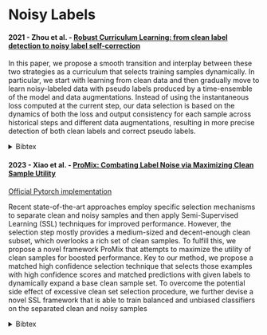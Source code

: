 # Noisy Labels

#### 2021 - Zhou et al. - [Robust Curriculum Learning: from clean label detection to noisy label self-correction](https://openreview.net/forum?id=lmTWnm3coJJ)

In this paper, we propose a smooth transition and interplay between these two strategies as a curriculum that selects training samples dynamically. In particular, we start with learning from clean data and then gradually move to learn noisy-labeled data with pseudo labels produced by a time-ensemble of the model and data augmentations. Instead of using the instantaneous loss computed at the current step, our data selection is based on the dynamics of both the loss and output consistency for each sample across historical steps and different data augmentations, resulting in more precise detection of both clean labels and correct pseudo labels. 

<details>
<summary>Bibtex</summary>
  
```
@inproceedings{ZhouRobust2021,
title={Robust Curriculum Learning: from clean label detection to noisy label self-correction},
author={Tianyi Zhou and Shengjie Wang and Jeff Bilmes},
booktitle={International Conference on Learning Representations},
year={2021},
url={https://openreview.net/forum?id=lmTWnm3coJJ}
}
```
  
</details>

#### 2023 - Xiao et al. - [ProMix: Combating Label Noise via Maximizing Clean Sample Utility](https://arxiv.org/abs/2207.10276v4)

[Official Pytorch implementation](https://github.com/justherozen/promix)

Recent state-of-the-art approaches employ specific selection mechanisms to separate clean and noisy samples and then apply Semi-Supervised Learning (SSL) techniques for improved performance. However, the selection step mostly provides a medium-sized and decent-enough clean subset, which overlooks a rich set of clean samples. To fulfill this, we propose a novel framework ProMix that attempts to maximize the utility of clean samples for boosted performance. Key to our method, we propose a matched high confidence selection technique that selects those examples with high confidence scores and matched predictions with given labels to dynamically expand a base clean sample set. To overcome the potential side effect of excessive clean set selection procedure, we further devise a novel SSL framework that is able to train balanced and unbiased classifiers on the separated clean and noisy samples

<details>
<summary>Bibtex</summary>
  
```
@inproceedings{XiaoProMix2023,
  title     = {ProMix: Combating Label Noise via Maximizing Clean Sample Utility},
  author    = {Xiao, Ruixuan and Dong, Yiwen and Wang, Haobo and Feng, Lei and Wu, Runze and Chen, Gang and Zhao, Junbo},
  booktitle = {Proceedings of the Thirty-Second International Joint Conference on
               Artificial Intelligence, {IJCAI-23}},
  publisher = {International Joint Conferences on Artificial Intelligence Organization},
  editor    = {Edith Elkind},
  pages     = {4442--4450},
  year      = {2023},
  month     = {8},
  note      = {Main Track},
  doi       = {10.24963/ijcai.2023/494},
  url       = {https://doi.org/10.24963/ijcai.2023/494},
}
```

</details>
